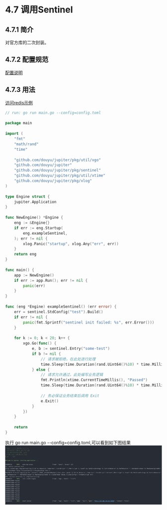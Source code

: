 # 4.7 调用Sentinel

## 4.7.1 简介
对官方库的二次封装。

## 4.7.2 配置规范
[配置说明](http://jupiter.douyu.com/jupiter/6.11sentinel.html)


## 4.7.3 用法
[访问redis示例](https://github.com/douyu/jupiter-examples/tree/main/sentinel)

```go
// run: go run main.go --config=config.toml

package main

import (
	"fmt"
	"math/rand"
	"time"

	"github.com/douyu/jupiter/pkg/util/xgo"
	"github.com/douyu/jupiter"
	"github.com/douyu/jupiter/pkg/sentinel"
	"github.com/douyu/jupiter/pkg/util/xtime"
	"github.com/douyu/jupiter/pkg/xlog"
)

type Engine struct {
	jupiter.Application
}

func NewEngine() *Engine {
	eng := &Engine{}
	if err := eng.Startup(
		eng.exampleSentinel,
	); err != nil {
		xlog.Panic("startup", xlog.Any("err", err))
	}
	return eng
}

func main() {
	app := NewEngine()
	if err := app.Run(); err != nil {
		panic(err)
	}
}

func (eng *Engine) exampleSentinel() (err error) {
	err = sentinel.StdConfig("test").Build()
	if err != nil {
		panic(fmt.Sprintf("sentinel init failed: %s", err.Error()))
	}

	for k := 0; k < 20; k++ {
		xgo.Go(func() {
			e, b := sentinel.Entry("some-test")
			if b != nil {
				// 请求被拒绝，在此处进行处理
				time.Sleep(time.Duration(rand.Uint64()%10) * time.Millisecond)
			} else {
				// 请求允许通过，此处编写业务逻辑
				fmt.Println(xtime.CurrentTimeMillis(), "Passed")
				time.Sleep(time.Duration(rand.Uint64()%10) * time.Millisecond)

				// 务必保证业务结束后调用 Exit
				e.Exit()
			}
		})
	}

	return
}

```
执行 go run main.go --config=config.toml,可以看到如下图结果
![image](../static/jupiter/6.11sentinel.png)


